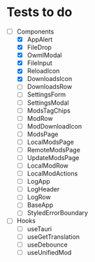 # Tests to do

- [ ] Components
  - [x] AppAlert
  - [x] FileDrop
  - [x] OwmlModal
  - [x] FileInput
  - [x] ReloadIcon
  - [x] DownloadsIcon
  - [ ] DownloadsRow
  - [ ] SettingsForm
  - [ ] SettingsModal
  - [ ] ModsTagChips
  - [ ] ModRow
  - [ ] ModDownloadIcon
  - [ ] ModsPage
  - [ ] LocalModsPage
  - [ ] RemoteModsPage
  - [ ] UpdateModsPage
  - [ ] LocalModRow
  - [ ] LocalModActions
  - [ ] LogApp
  - [ ] LogHeader
  - [ ] LogRow
  - [ ] BaseApp
  - [ ] StyledErrorBoundary
- [ ] Hooks
  - [ ] useTauri
  - [ ] useGetTranslation
  - [ ] useDebounce
  - [ ] useUnifiedMod
